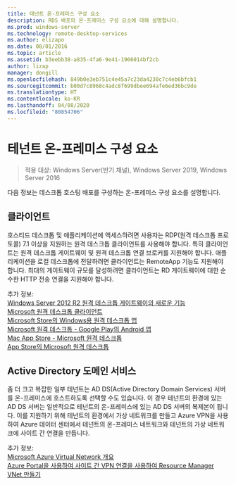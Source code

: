 ```yaml
---
title: 테넌트 온-프레미스 구성 요소
description: RDS 배포의 온-프레미스 구성 요소에 대해 설명합니다.
ms.prod: windows-server
ms.technology: remote-desktop-services
ms.author: elizapo
ms.date: 08/01/2016
ms.topic: article
ms.assetid: b3eebb38-a835-4fa6-9e41-1966014bf2cb
author: lizap
manager: dongill
ms.openlocfilehash: 849b0e3eb751c4e45a7c23da4230c7c4eb6bfcb1
ms.sourcegitcommit: b00d7c8968c4adc8f699dbee694afe6ed36bc9de
ms.translationtype: HT
ms.contentlocale: ko-KR
ms.lasthandoff: 04/08/2020
ms.locfileid: "80854706"
---
```

# <a name="tenant-on-premises-components"></a>테넌트 온-프레미스 구성 요소

>적용 대상: Windows Server(반기 채널), Windows Server 2019, Windows Server 2016

다음 정보는 데스크톱 호스팅 배포를 구성하는 온-프레미스 구성 요소를 설명합니다.  
  
##  <a name="clients"></a>클라이언트  
호스티드 데스크톱 및 애플리케이션에 액세스하려면 사용자는 RDP(원격 데스크톱 프로토콜) 7.1 이상을 지원하는 원격 데스크톱 클라이언트를 사용해야 합니다. 특히 클라이언트는 원격 데스크톱 게이트웨이 및 원격 데스크톱 연결 브로커를 지원해야 합니다. 애플리케이션을 로컬 데스크톱에 전달하려면 클라이언트는 RemoteApp 기능도 지원해야 합니다. 최대의 게이트웨이 규모를 달성하려면 클라이언트는 RD 게이트웨이에 대한 순수한 HTTP 전송 연결을 지원해야 합니다.  
  
추가 정보:  
[Windows Server 2012 R2 원격 데스크톱 게이트웨이의 새로운 기능](https://blogs.technet.microsoft.com/enterprisemobility/2013/03/14/whats-new-in-windows-server-2012-remote-desktop-gateway/#transport)  
[Microsoft 원격 데스크톱 클라이언트](https://technet.microsoft.com/library/dn473009.aspx)  
[Microsoft Store의 Windows용 원격 데스크톱 앱](https://apps.microsoft.com/windows/app/remote-desktop/051f560e-5e9b-4dad-8b2e-fa5e0b05a480)  
[Microsoft 원격 데스크톱 - Google Play의 Android 앱](https://play.google.com/store/apps/details?id=com.microsoft.rdc.android)  
[Mac App Store - Microsoft 원격 데스크톱](https://itunes.apple.com/app/microsoft-remote-desktop/id715768417?mt=12)  
[App Store의 Microsoft 원격 데스크톱](https://itunes.apple.com/app/microsoft-remote-desktop/id714464092?mt=8)  
  
##  <a name="active-directory-domain-services"></a>Active Directory 도메인 서비스  
좀 더 크고 복잡한 일부 테넌트는 AD DS(Active Directory Domain Services) 서버를 온-프레미스에 호스트하도록 선택할 수도 있습니다. 이 경우 테넌트의 환경에 있는 AD DS 서버는 일반적으로 테넌트의 온-프레미스에 있는 AD DS 서버의 복제본이 됩니다. 이를 지원하기 위해 테넌트의 환경에서 가상 네트워크를 만들고 Azure VPN을 사용하여 Azure 데이터 센터에서 테넌트의 온-프레미스 네트워크와 테넌트의 가상 네트워크에 사이트 간 연결을 만듭니다.  
  
추가 정보:  
[Microsoft Azure Virtual Network 개요](https://azure.microsoft.com/documentation/articles/virtual-networks-overview/)  
[Azure Portal을 사용하여 사이트 간 VPN 연결을 사용하여 Resource Manager VNet 만들기](https://azure.microsoft.com/documentation/articles/vpn-gateway-howto-site-to-site-resource-manager-portal/)  


